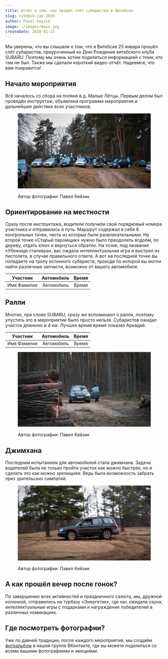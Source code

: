 ```yaml
---
title: Отчёт о том, как прошёл слёт субаристов в Витебске
slug: vitebsk-jan-2020
author: Pavel Keyzik
image: ./images/main.jpg
createDate: 2020-01-27
---
```


Мы уверены, что вы слышали о том, что в Витебске 25 января прошёл слёт субаристов, приуроченный ко Дню Рождения витебского клуба SUBARU. Поэтому мы очень хотим поделиться информацией с теми, кто там не был. Также мы сделали короткий видео-отчёт. Надеемся, что вам понравится!

<YouTube link="https://www.youtube.com/embed/9_hW-7NEWh4" />

## Начало мероприятия

Всё началось со сбора на поляне в д. Малые Лётцы. Первым делом был проведён инструктаж, объявлена программа мероприятия и дальнейшие действия всех участников.

<figure>

  ![Фото перед инструктажем](./images/crowded-place.jpg)

  <figcaption>Автор фотографии: Павел Кейзик</figcaption>
</figure>

## Ориентирование на местности

Сразу после инструктажа, водители получили свой порядковый номера участника и отправились в путь. Маршрут содержал в себе 6 контрольных точек, часть из которых были развлекательными. На второй точке «Cтарый паромщик» нужно было преодолеть водоём, по дереву, отдать ключ и вернуться обратно. На точке, под название «Убежище сталкера», вас ождала интеллектуальная игра и выстрел из пистолета, в случае правильного ответа. А вот на последней точке вы попадаете на тропу истинного субариста, проходя по которой вы могли найти различные запчасти, возможно от вашего автомобиля.

|Участник|Автомобиль|Время|
|-|:-:|:-:|
| Имя Фамилия | Автомобиль | Время |

## Ралли

Многие, при слове SUBARU, сразу же вспоминают о ралли, поэтому упустить это в мероприятии было просто нельзя. Субаристов ожидал участок длинною в 4 км. Лучшее время время показал Аркадий.

|Участник|Автомобиль|Время|
|-|:-:|:-:|
| Имя Фамилия | Автомобиль | Время |

<figure>

  ![Фото с ралли](./images/rally.jpg)

  <figcaption>Автор фотографии: Павел Кейзик</figcaption>
</figure>

## Джимхана

Последним испытанием для автомобилей стала джимхана. Задача водителей была не только пройти участок как можно быстрее, но и сделать это как можно зрелищнее. Ведь была возможность забрать приз зрительских симпатий.

<figure>

  ![Фото с джимханы](./images/gymkhana.jpg)

  <figcaption>Автор фотографии: Павел Кейзик</figcaption>
</figure>

## А как прошёл вечер после гонок?

По завершению всех активностей и праздничного салюта, мы, дружной колонной, отправились на турбазу «Энергетик», где нас ожидала сауна, интеллектуальные игры с подарками и награждение победителей в различных номинациях.

## Где посмотреть фотографии?

Уже по давней традиции, после каждого мероприятия, мы создаём <a href="https://vk.com/album-75289878_269927418" target="_blank">фотоальбом</a> в нашей группе ВКонтакте, где вы можете поделиться со всеми вашими фотографиями и эмоциями.


